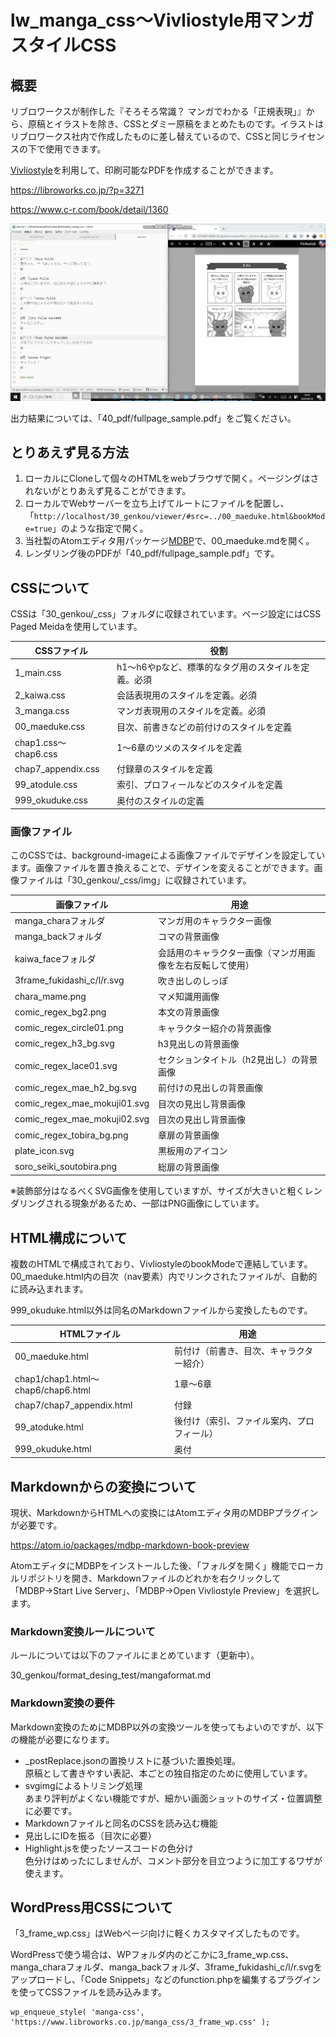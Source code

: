 # lw_manga_css～Vivliostyle用マンガスタイルCSS

## 概要
リブロワークスが制作した『そろそろ常識？ マンガでわかる「正規表現」』から、原稿とイラストを除き、CSSとダミー原稿をまとめたものです。イラストはリブロワークス社内で作成したものに差し替えているので、CSSと同じライセンスの下で使用できます。

[Vivliostyle](https://vivliostyle.org/ja/)を利用して、印刷可能なPDFを作成することができます。

https://libroworks.co.jp/?p=3271

https://www.c-r.com/book/detail/1360

![編集中のイメージ](sampleimg1.png)

出力結果については、「40_pdf/fullpage_sample.pdf」をご覧ください。

## とりあえず見る方法
1. ローカルにCloneして個々のHTMLをwebブラウザで開く。ページングはされないがとりあえず見ることができます。
2. ローカルでWebサーバーを立ち上げてルートにファイルを配置し、「`http://localhost/30_genkou/viewer/#src=../00_maeduke.html&bookMode=true`」のような指定で開く。
3. 当社製のAtomエディタ用パッケージ[MDBP](https://atom.io/packages/mdbp-markdown-book-preview)で、00_maeduke.mdを開く。
4. レンダリング後のPDFが「40_pdf/fullpage_sample.pdf」です。


## CSSについて
CSSは「30_genkou/_css」フォルダに収録されています。ページ設定にはCSS Paged Meidaを使用しています。

|CSSファイル | 役割
|--|--
|1_main.css  |h1～h6やpなど、標準的なタグ用のスタイルを定義。必須
|2_kaiwa.css |会話表現用のスタイルを定義。必須
|3_manga.css |マンガ表現用のスタイルを定義。必須
|00_maeduke.css |目次、前書きなどの前付けのスタイルを定義
|chap1.css～chap6.css |1～6章のツメのスタイルを定義
|chap7_appendix.css |付録章のスタイルを定義
|99_atodule.css  |索引、プロフィールなどのスタイルを定義
|999_okuduke.css |奥付のスタイルの定義

### 画像ファイル
このCSSでは、background-imageによる画像ファイルでデザインを設定しています。画像ファイルを置き換えることで、デザインを変えることができます。画像ファイルは「30_genkou/_css/img」に収録されています。

|画像ファイル | 用途
|--|--
|manga_charaフォルダ | マンガ用のキャラクター画像
|manga_backフォルダ |コマの背景画像
|kaiwa_faceフォルダ | 会話用のキャラクター画像（マンガ用画像を左右反転して使用）
|3frame_fukidashi_c/l/r.svg |吹き出しのしっぽ
|chara_mame.png | マメ知識用画像
|comic_regex_bg2.png | 本文の背景画像
|comic_regex_circle01.png |キャラクター紹介の背景画像
|comic_regex_h3_bg.svg |h3見出しの背景画像
|comic_regex_lace01.svg |セクションタイトル（h2見出し）の背景画像
|comic_regex_mae_h2_bg.svg |前付けの見出しの背景画像
|comic_regex_mae_mokuji01.svg |目次の見出し背景画像
|comic_regex_mae_mokuji02.svg |目次の見出し背景画像
|comic_regex_tobira_bg.png |章扉の背景画像
|plate_icon.svg |黒板用のアイコン
|soro_seiki_soutobira.png |総扉の背景画像

※装飾部分はなるべくSVG画像を使用していますが、サイズが大きいと粗くレンダリングされる現象があるため、一部はPNG画像にしています。


## HTML構成について
複数のHTMLで構成されており、VivliostyleのbookModeで連結しています。00_maeduke.html内の目次（nav要素）内でリンクされたファイルが、自動的に読み込まれます。

999_okuduke.html以外は同名のMarkdownファイルから変換したものです。

|HTMLファイル |用途
|--|--
|00_maeduke.html |前付け（前書き、目次、キャラクター紹介）
|chap1/chap1.html～chap6/chap6.html | 1章～6章
|chap7/chap7_appendix.html | 付録
|99_atoduke.html |後付け（索引、ファイル案内、プロフィール）
|999_okuduke.html |奥付


## Markdownからの変換について
現状、MarkdownからHTMLへの変換にはAtomエディタ用のMDBPプラグインが必要です。

https://atom.io/packages/mdbp-markdown-book-preview

AtomエディタにMDBPをインストールした後、「フォルダを開く」機能でローカルリポジトリを開き、Markdownファイルのどれかを右クリックして「MDBP→Start Live Server」、「MDBP→Open Vivliostyle Preview」を選択します。

### Markdown変換ルールについて
ルールについては以下のファイルにまとめています（更新中）。

30_genkou/format_desing_test/mangaformat.md


### Markdown変換の要件
Markdown変換のためにMDBP以外の変換ツールを使ってもよいのですが、以下の機能が必要になります。

- _postReplace.jsonの置換リストに基づいた置換処理。<br>
原稿として書きやすい表記、本ごとの独自指定のために使用しています。
- svgimgによるトリミング処理<br>
あまり評判がよくない機能ですが、細かい画面ショットのサイズ・位置調整に必要です。
- Markdownファイルと同名のCSSを読み込む機能
- 見出しにIDを振る（目次に必要）
- Highlight.jsを使ったソースコードの色分け<br>
色分けはめったにしませんが、コメント部分を目立つように加工するワザが使えます。


## WordPress用CSSについて
「3_frame_wp.css」はWebページ向けに軽くカスタマイズしたものです。

WordPressで使う場合は、WPフォルダ内のどこかに3_frame_wp.css、manga_charaフォルダ、manga_backフォルダ、3frame_fukidashi_c/l/r.svgをアップロードし、「Code Snippets」などのfunction.phpを編集するプラグインを使ってCSSファイルを読み込みます。

```
wp_enqueue_style( 'manga-css', 'https://www.libroworks.co.jp/manga_css/3_frame_wp.css' );
```
